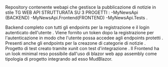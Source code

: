 Repository contenente webapi che gestisce la pubblicazione di notizie in stile TG
WEB API STRUTTURATA SU 3 PROGETTI :
-MyNewsApi (BACKEND)
-MyNewsApi.Frontend(FRONTEND)
-MyNewsApi.Tests .

Backend completo con tutti gli endpoints per la registrazione e il login autenticato dell'utente .
Viene fornito un token dopo la registrazione per l'autenticazione in modo che l'utente possa accedee agli endpoints protetti .
Presenti anche gli endpoints per la creazone di categorie di notizie . 
Progetto di test creato tramite xunit con test d'integrazione .
Il Frontend ha  un look minimal reso possibile  dall'uso di blazor web app assembly come tipologia di progetto integrando  ad esso MudBlazor.
